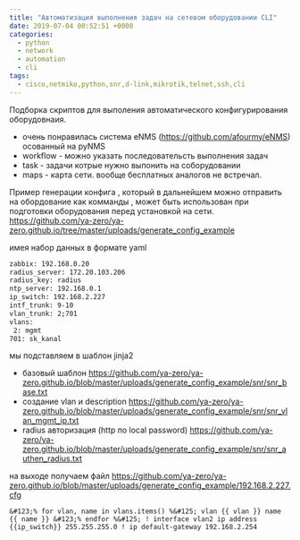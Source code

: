 ```yaml
---
title: "Автоматизация выполнения задач на сетевом оборудовании CLI"
date: 2019-07-04 00:52:51 +0000
categories:
  - python
  - network
  - automation
  - cli
tags:
  - cisco,netmiko,python,snr,d-link,mikrotik,telnet,ssh,cli
---
```



Подборка скриптов для выполения автоматического конфигурирования оборудовнаия.

- очень понравилась система eNMS (https://github.com/afourmy/eNMS) осованный на pyNMS 
 - workflow - можно указать последовательсть выполнения задач
 - task - задачи котрые нужно выпонить на соборудовании
 - maps - карта сети. вообще бесплатных аналогов не встречал. 


Пример   генерации  конфига , который в дальнейшем можно отправить на обордование как комманды , 
может быть использован при подготовки оборудования перед установкой на сети.
https://github.com/ya-zero/ya-zero.github.io/tree/master/uploads/generate_config_example

имея набор данных в формате yaml
```sh
zabbix: 192.168.0.20
radius_server: 172.20.103.206
radius_key: radius
ntp_server: 192.168.0.1
ip_switch: 192.168.2.227
intf_trunk: 9-10
vlan_trunk: 2;701
vlans:
 2: mgmt
701: sk_kanal
```
мы подставляем в шаблон jinja2
 - базовый шаблон 
https://github.com/ya-zero/ya-zero.github.io/blob/master/uploads/generate_config_example/snr/snr_base.txt
 - создание vlan и description
 https://github.com/ya-zero/ya-zero.github.io/blob/master/uploads/generate_config_example/snr/snr_vlan_mgmt_ip.txt
 - radius авторизация (http по local password)
https://github.com/ya-zero/ya-zero.github.io/blob/master/uploads/generate_config_example/snr/snr_authen_radius.txt

на выходе получаем файл https://github.com/ya-zero/ya-zero.github.io/blob/master/uploads/generate_config_example/192.168.2.227.cfg
 
 
 `
 &#123;% for vlan, name in vlans.items() %&#125;
vlan {{ vlan }}
   name {{ name }}
&#123;% endfor %&#125;
!
interface vlan2
 ip address {{ip_switch}} 255.255.255.0
!
ip default-gateway 192.168.2.254
`
